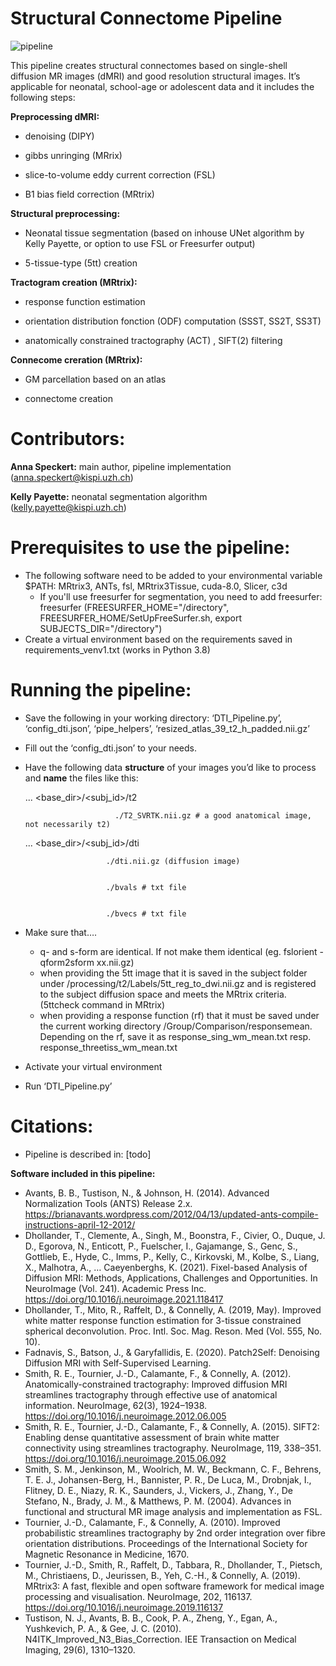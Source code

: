 # Structural Connectome Pipeline

![pipeline](https://github.com/annspe/connectome_pipeline/assets/98952324/7abf45f9-6992-43f0-b475-7d86e7c9e582)

This pipeline creates structural connectomes based on single-shell diffusion MR images (dMRI) and good resolution structural images. It’s applicable for neonatal, school-age or adolescent data and it includes the following steps: 


__Preprocessing dMRI:__


  *	denoising (DIPY) 

  
  *	gibbs unringing (MRrix)
  
  
  *	slice-to-volume eddy current correction (FSL)
  
  
  *	B1 bias field correction (MRtrix) 




__Structural preprocessing:__ 

  
  *	Neonatal tissue segmentation (based on inhouse UNet algorithm by Kelly Payette, or option to use FSL or Freesurfer output)
  
  
  *	5-tissue-type (5tt) creation 




__Tractogram creation (MRtrix):__ 

  
  *	response function estimation
  
  
  *	orientation distribution fonction (ODF) computation (SSST, SS2T, SS3T)
  
  
  *	anatomically constrained tractography (ACT) , SIFT(2) filtering




__Connecome creration (MRtrix):__ 

  
  *	GM parcellation based on an atlas
  
  
  *	connectome creation




# Contributors:
__Anna Speckert:__ main author, pipeline implementation (anna.speckert@kispi.uzh.ch)


__Kelly Payette:__ neonatal segmentation algorithm (kelly.payette@kispi.uzh.ch)




# Prerequisites to use the pipeline: 
* The following software need to be added to your environmental variable $PATH: MRtrix3, ANTs, fsl, MRtrix3Tissue, cuda-8.0, Slicer, c3d
    * If you'll use freesurfer for segmentation, you need to add freesurfer: freesurfer (FREESURFER_HOME="/directory", FREESURFER_HOME/SetUpFreeSurfer.sh, export SUBJECTS_DIR="/directory") 
*	Create a virtual environment based on the requirements saved in  requirements_venv1.txt (works in Python 3.8) 


# Running the pipeline: 
  *	Save the following in your working directory: ‘DTI_Pipeline.py’, ‘config_dti.json’, ‘pipe_helpers’, ‘resized_atlas_39_t2_h_padded.nii.gz’
  *	Fill out the ‘config_dti.json’ to your needs. 
  *	Have the following data __structure__ of your images you’d like to process and __name__ the files like this: 


   	 ... <base_dir>/<subj_id>/t2


   	                        ./T2_SVRTK.nii.gz # a good anatomical image, not necessarily t2)


   	... <base_dir>/<subj_id>/dti


   	                      ./dti.nii.gz (diffusion image)


   	                      ./bvals # txt file 


   	                      ./bvecs # txt file

  * Make sure that….
      * q- and s-form are identical. If not make them identical (eg. fslorient -qform2sform xx.nii.gz)   
      * when providing the 5tt image that it is saved in the subject folder under /processing/t2/Labels/5tt_reg_to_dwi.nii.gz and is registered to the subject diffusion space and meets the MRtrix criteria. (5ttcheck command in MRtrix)
      *	when providing a response function (rf) that it must be saved under the current working directory /Group/Comparison/responsemean. Depending on the rf, save it as response_sing_wm_mean.txt resp. response_threetiss_wm_mean.txt
      
  * Activate your virtual environment 


  * Run ‘DTI_Pipeline.py’




# Citations:


* Pipeline is described in: [todo]



__Software included in this pipeline:__
* Avants, B. B., Tustison, N., & Johnson, H. (2014). Advanced Normalization Tools (ANTS) Release 2.x. https://brianavants.wordpress.com/2012/04/13/updated-ants-compile-instructions-april-12-2012/
* Dhollander, T., Clemente, A., Singh, M., Boonstra, F., Civier, O., Duque, J. D., Egorova, N., Enticott, P., Fuelscher, I., Gajamange, S., Genc, S., Gottlieb, E., Hyde, C., Imms, P., Kelly, C., Kirkovski, M., Kolbe, S., Liang, X., Malhotra, A., … Caeyenberghs, K. (2021). Fixel-based Analysis of Diffusion MRI: Methods, Applications, Challenges and Opportunities. In NeuroImage (Vol. 241). Academic Press Inc. https://doi.org/10.1016/j.neuroimage.2021.118417
* Dhollander, T., Mito, R., Raffelt, D., & Connelly, A. (2019, May). Improved white matter response function estimation for 3-tissue constrained spherical deconvolution. Proc. Intl. Soc. Mag. Reson. Med (Vol. 555, No. 10).
* Fadnavis, S., Batson, J., & Garyfallidis, E. (2020). Patch2Self: Denoising Diffusion MRI with Self-Supervised Learning.
* Smith, R. E., Tournier, J.-D., Calamante, F., & Connelly, A. (2012). Anatomically-constrained tractography: Improved diffusion MRI streamlines tractography through effective use of anatomical information. NeuroImage, 62(3), 1924–1938. https://doi.org/10.1016/j.neuroimage.2012.06.005
* Smith, R. E., Tournier, J.-D., Calamante, F., & Connelly, A. (2015). SIFT2: Enabling dense quantitative assessment of brain white matter connectivity using streamlines tractography. NeuroImage, 119, 338–351. https://doi.org/10.1016/j.neuroimage.2015.06.092
* Smith, S. M., Jenkinson, M., Woolrich, M. W., Beckmann, C. F., Behrens, T. E. J., Johansen-Berg, H., Bannister, P. R., De Luca, M., Drobnjak, I., Flitney, D. E., Niazy, R. K., Saunders, J., Vickers, J., Zhang, Y., De Stefano, N., Brady, J. M., & Matthews, P. M. (2004). Advances in functional and structural MR image analysis and implementation as FSL.
* Tournier, J.-D., Calamante, F., & Connelly, A. (2010). Improved probabilistic streamlines tractography by 2nd order integration over fibre orientation distributions. Proceedings of the International Society for Magnetic Resonance in Medicine, 1670.
* Tournier, J.-D., Smith, R., Raffelt, D., Tabbara, R., Dhollander, T., Pietsch, M., Christiaens, D., Jeurissen, B., Yeh, C.-H., & Connelly, A. (2019). MRtrix3: A fast, flexible and open software framework for medical image processing and visualisation. NeuroImage, 202, 116137. https://doi.org/10.1016/j.neuroimage.2019.116137
* Tustison, N. J., Avants, B. B., Cook, P. A., Zheng, Y., Egan, A., Yushkevich, P. A., & Gee, J. C. (2010). N4ITK_Improved_N3_Bias_Correction. IEE Transaction on Medical Imaging, 29(6), 1310–1320.

